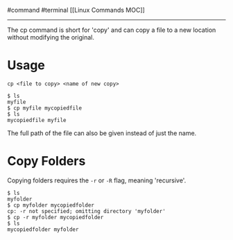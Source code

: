 #command #terminal 
[[Linux Commands MOC]]
- - -

The cp command is short for 'copy' and can copy a file to a new location without modifying the original.

# Usage

`cp <file to copy> <name of new copy>`

```shell
$ ls
myfile
$ cp myfile mycopiedfile
$ ls
mycopiedfile myfile
```

The full path of the file can also be given instead of just the name.
# Copy Folders

Copying folders requires the `-r` or `-R` flag, meaning 'recursive'.

```shell
$ ls
myfolder
$ cp myfolder mycopiedfolder
cp: -r not specified; omitting directory 'myfolder'
$ cp -r myfolder mycopiedfolder
$ ls
mycopiedfolder myfolder
```
